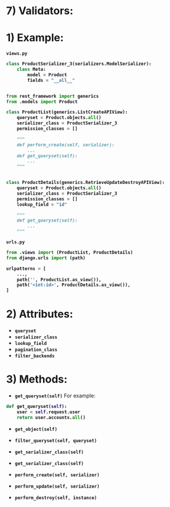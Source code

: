 # 7) Validators:


# 1) Example:
<b>

`views.py`

```python
class ProductSerializer_3(serializers.ModelSerializer):
    class Meta:
        model = Product
        fields = "__all__"


from rest_framework import generics
from .models import Product

class ProductList(generics.ListCreateAPIView):
    queryset = Product.objects.all()
    serializer_class = ProductSerializer_3
    permission_classes = []

    """
    def perform_create(self, serializer):
        ...
    def get_queryset(self):
        ...
    """


class ProductDetails(generics.RetrieveUpdateDestroyAPIView):
    queryset = Product.objects.all()
    serializer_class = ProductSerializer_3
    permission_classes = []
    lookup_field = "id"

    """
    def get_queryset(self):
        ...
    """
```

`urls.py`
```python
from .views import (ProductList, ProductDetails)
from django.urls import (path)

urlpatterns = [
    ...,
    path('', ProductList.as_view()),
    path('<int:id>', ProductDetails.as_view()),
]
```
</b>














































# 2) Attributes:


- **`queryset`**
- **`serializer_class`**
- **`lookup_field`**
- **`pagination_class`**
- **`filter_backends`**
















































# 3) Methods:




- **`get_queryset(self)`**
For example:
<b>

```python
def get_queryset(self):
    user = self.request.user
    return user.accounts.all()
```
</b>



- **`get_object(self)`**

- **`filter_queryset(self, queryset)`**
- **`get_serializer_class(self)`**
- **`get_serializer_class(self)`**


      
- **`perform_create(self, serializer)`**
- **`perform_update(self, serializer)`**
- **`perform_destroy(self, instance)`**




